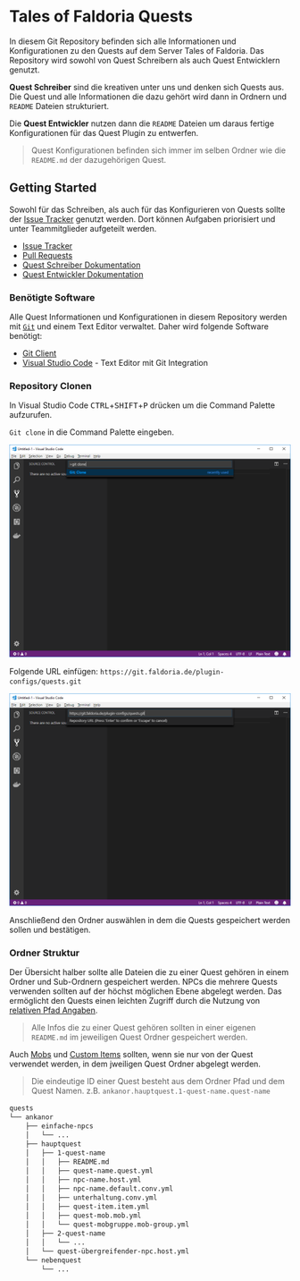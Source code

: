 # Tales of Faldoria Quests

In diesem Git Repository befinden sich alle Informationen und Konfigurationen zu den Quests auf dem Server Tales of Faldoria. Das Repository wird sowohl von Quest Schreibern als auch Quest Entwicklern genutzt.

**Quest Schreiber** sind die kreativen unter uns und denken sich Quests aus. Die Quest und alle Informationen die dazu gehört wird dann in Ordnern und `README` Dateien strukturiert.

Die **Quest Entwickler** nutzen dann die `README` Dateien um daraus fertige Konfigurationen für das Quest Plugin zu entwerfen.

> Quest Konfigurationen befinden sich immer im selben Ordner wie die `README.md` der dazugehörigen Quest.

## Getting Started

Sowohl für das Schreiben, als auch für das Konfigurieren von Quests sollte der [Issue Tracker](https://git.faldoria.de/plugin-configs/quests/issues) genutzt werden. Dort können Aufgaben priorisiert und unter Teammitglieder aufgeteilt werden.

* [Issue Tracker](https://git.faldoria.de/plugin-configs/quests/issues)
* [Pull Requests](https://git.faldoria.de/plugin-configs/quests/milestones)
* [Quest Schreiber Dokumentation](docs/QUEST-WRITER.md)
* [Quest Entwickler Dokumentation](docs/QUEST-DEVELOPER.md)

### Benötigte Software

Alle Quest Informationen und Konfigurationen in diesem Repository werden mit [`Git`](https://de.wikipedia.org/wiki/Git) und einem Text Editor verwaltet. Daher wird folgende Software benötigt:

* [Git Client](https://git-scm.com/downloads)
* [Visual Studio Code](https://code.visualstudio.com/) - Text Editor mit Git Integration

### Repository Clonen

In Visual Studio Code <kbd>CTRL</kbd>+<kbd>SHIFT</kbd>+<kbd>P</kbd> drücken um die Command Palette aufzurufen.

`Git clone` in die Command Palette eingeben.

![VSCode Git Clone](docs/img/vscode_git_clone.png)

Folgende URL einfügen: `https://git.faldoria.de/plugin-configs/quests.git`

![VSCode Clone URL](docs/img/vscode_git_clone_url.png)

Anschließend den Ordner auswählen in dem die Quests gespeichert werden sollen und bestätigen.

### Ordner Struktur

Der Übersicht halber sollte alle Dateien die zu einer Quest gehören in einem Ordner und Sub-Ordnern gespeichert werden. NPCs die mehrere Quests verwenden sollten auf der höchst möglichen Ebene abgelegt werden. Das ermöglicht den Quests einen leichten Zugriff durch die Nutzung von [relativen Pfad Angaben](docs/QUESt-DEVELOPER.md#relative-pfade).

> Alle Infos die zu einer Quest gehören sollten in einer eigenen `README.md` im jeweiligen Quest Ordner gespeichert werden.

Auch [Mobs](https://git.faldoria.de/raidcraft/rcmobs) und [Custom Items](https://git.faldoria.de/raidcraft/rcitems) sollten, wenn sie nur von der Quest verwendet werden, in dem jweiligen Quest Ordner abgelegt werden.

> Die eindeutige ID einer Quest besteht aus dem Ordner Pfad und dem Quest Namen.
> z.B. `ankanor.hauptquest.1-quest-name.quest-name`

```text
quests
└── ankanor
    ├── einfache-npcs
    │   └── ...
    ├── hauptquest
    │   ├── 1-quest-name
    │   │   ├── README.md
    │   │   ├── quest-name.quest.yml
    │   │   ├── npc-name.host.yml
    │   │   ├── npc-name.default.conv.yml
    │   │   ├── unterhaltung.conv.yml
    │   │   ├── quest-item.item.yml
    │   │   ├── quest-mob.mob.yml
    │   │   └── quest-mobgruppe.mob-group.yml
    │   ├── 2-quest-name
    │   │   └── ...
    │   └── quest-übergreifender-npc.host.yml
    └── nebenquest
        └── ...
```
